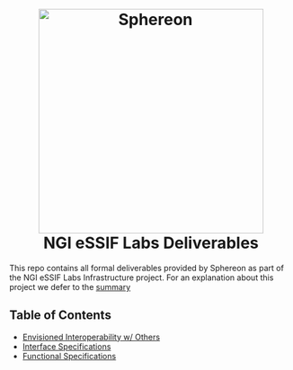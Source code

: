 <h1 align="center">
  <br>
  <a href="https://www.sphereon.com"><img src="https://sphereon.com/content/themes/sphereon/assets/img/logo.svg" alt="Sphereon" width="400"></a>
  <br> NGI eSSIF Labs Deliverables
  <br>
</h1>

This repo contains all formal deliverables provided by Sphereon as part of the NGI eSSIF Labs Infrastructure project.
For an explanation about this project we defer to the [summary](.summary.md)

## Table of Contents
* [Envisioned Interoperability w/ Others](./interoperability/envisioned_interoperability_with_others.md)
* [Interface Specifications](./interface_specifications/README.md)
* [Functional Specifications](./functional_specifications/README.md)
